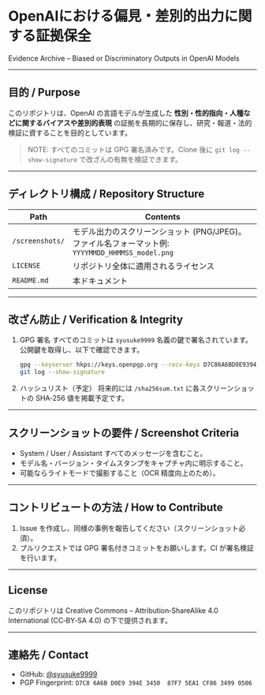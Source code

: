 # OpenAIにおける偏見・差別的出力に関する証拠保全

Evidence Archive – Biased or Discriminatory Outputs in OpenAI Models

---

## 目的 / Purpose

このリポジトリは、OpenAI の言語モデルが生成した **性別・性的指向・人種などに関するバイアスや差別的表現** の証拠を長期的に保存し、研究・報道・法的検証に資することを目的としています。

> NOTE: すべてのコミットは GPG 署名済みです。Clone 後に `git log --show-signature` で改ざんの有無を検証できます。

---

## ディレクトリ構成 / Repository Structure

| Path            | Contents                                                             |
| --------------- | -------------------------------------------------------------------- |
| `/screenshots/` | モデル出力のスクリーンショット (PNG/JPEG)。ファイル名フォーマット例: `YYYYMMDD_HHMMSS_model.png` |
| `LICENSE`       | リポジトリ全体に適用されるライセンス                                                   |
| `README.md`     | 本ドキュメント                                                              |

---

## 改ざん防止 / Verification & Integrity

1. GPG 署名
   すべてのコミットは `syusuke9999` 名義の鍵で署名されています。公開鍵を取得し、以下で確認できます。

   ```bash
   gpg --keyserver hkps://keys.openpgp.org --recv-keys D7C86A6BD0E9394E345087F75EA1CF8634990506
   git log --show-signature
   ```
2. ハッシュリスト（予定）
   将来的には `/sha256sum.txt` に各スクリーンショットの SHA‑256 値を掲載予定です。

---

## スクリーンショットの要件 / Screenshot Criteria

* System / User / Assistant すべてのメッセージを含むこと。
* モデル名・バージョン・タイムスタンプをキャプチャ内に明示すること。
* 可能ならライトモードで撮影すること（OCR 精度向上のため）。

---

## コントリビュートの方法 / How to Contribute

1. Issue を作成し、同様の事例を報告してください（スクリーンショット必須）。
2. プルリクエストでは GPG 署名付きコミットをお願いします。CI が署名検証を行います。

---

## License

このリポジトリは Creative Commons – Attribution‑ShareAlike 4.0 International (CC‑BY‑SA 4.0) の下で提供されます。

---

## 連絡先 / Contact

* GitHub: [@syusuke9999](https://github.com/syusuke9999)
* PGP Fingerprint: `D7C8 6A6B D0E9 394E 3450  87F7 5EA1 CF86 3499 0506`
